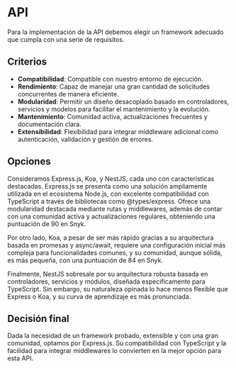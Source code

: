 # API  
Para la implementación de la API debemos elegir un framework adecuado que cumpla
con una serie de requisitos.  

## Criterios  
- **Compatibilidad**: Compatible con nuestro entorno de ejecución.  
- **Rendimiento**: Capaz de manejar una gran cantidad de solicitudes concurrentes
de manera eficiente.  
- **Modularidad**: Permitir un diseño desacoplado basado en controladores, servicios
y modelos para facilitar el mantenimiento y la evolución.  
- **Mantenimiento**: Comunidad activa, actualizaciones frecuentes y documentación
clara.  
- **Extensibilidad**: Flexibilidad para integrar middleware adicional como
autenticación, validación y gestión de errores.  

## Opciones  
Consideramos Express.js, Koa, y NestJS, cada uno con características destacadas.
Express.js se presenta como una solución ampliamente utilizada en el ecosistema Node.js,
con excelente compatibilidad con TypeScript a través de bibliotecas como @types/express.
Ofrece una modularidad destacada mediante rutas y middlewares, además de contar con una
comunidad activa y actualizaciones regulares, obteniendo una puntuación de 90 en Snyk.

Por otro lado, Koa, a pesar de ser más rápido gracias a su arquitectura basada en promesas
y async/await, requiere una configuración inicial más compleja para funcionalidades comunes,
y su comunidad, aunque sólida, es más pequeña, con una puntuación de 84 en Snyk.

Finalmente, NestJS sobresale por su arquitectura robusta basada en controladores, servicios
y módulos, diseñada específicamente para TypeScript. Sin embargo, su naturaleza opinada lo
hace menos flexible que Express o Koa, y su curva de aprendizaje es más pronunciada.

## Decisión final  
Dada la necesidad de un framework probado, extensible y con una gran comunidad,
optamos por Express.js. Su compatibilidad con TypeScript y la facilidad para
integrar middlewares lo convierten en la mejor opción para esta API.